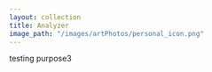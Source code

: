```yaml
---
layout: collection
title: Analyzer
image_path: "/images/artPhotos/personal_icon.png"
---
```



testing purpose3
